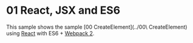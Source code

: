 # 01 React, JSX and ES6

This sample shows the sample [00 CreateElement](../00\ CreateElement) using [React](https://facebook.github.io/react/) with ES6 + [Webpack 2](https://webpack.js.org/).
